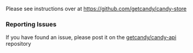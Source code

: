 Please see instructions over at https://github.com/getcandy/candy-store

### Reporting Issues
If you have found an issue, please post it on the [getcandy/candy-api](https://github.com/getcandy/candy-api/issues) repository
